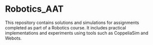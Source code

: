 # Robotics_AAT
This repository contains solutions and simulations for assignments completed as part of a Robotics course. It includes practical implementations and experiments using tools such as CoppeliaSim and Webots.
